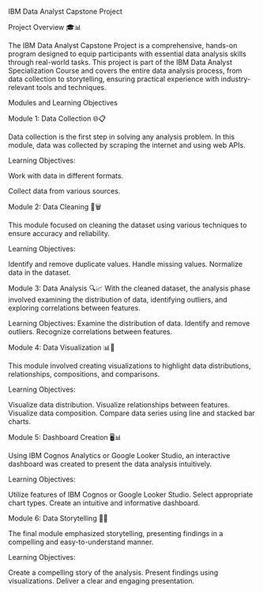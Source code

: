 IBM Data Analyst Capstone Project

Project Overview 🎓📊

The IBM Data Analyst Capstone Project is a comprehensive, hands-on program designed to equip participants with essential data analysis skills through real-world tasks. This project is part of the IBM Data Analyst Specialization Course and covers the entire data analysis process, from data collection to storytelling, ensuring practical experience with industry-relevant tools and techniques.

Modules and Learning Objectives

Module 1: Data Collection 🌐📋

Data collection is the first step in solving any analysis problem. In this module, data was collected by scraping the internet and using web APIs.

Learning Objectives:

Work with data in different formats.

Collect data from various sources.

Module 2: Data Cleaning 🧹🗑️

This module focused on cleaning the dataset using various techniques to ensure accuracy and reliability.

Learning Objectives:

Identify and remove duplicate values.
Handle missing values.
Normalize data in the dataset.

Module 3: Data Analysis 🔍📈
With the cleaned dataset, the analysis phase involved examining the distribution of data, identifying outliers, and exploring correlations between features.

Learning Objectives:
Examine the distribution of data.
Identify and remove outliers.
Recognize correlations between features.

Module 4: Data Visualization 📊🎨

This module involved creating visualizations to highlight data distributions, relationships, compositions, and comparisons.

Learning Objectives:

Visualize data distribution.
Visualize relationships between features.
Visualize data composition.
Compare data series using line and stacked bar charts.

Module 5: Dashboard Creation 🖥️📊

Using IBM Cognos Analytics or Google Looker Studio, an interactive dashboard was created to present the data analysis intuitively.

Learning Objectives:

Utilize features of IBM Cognos or Google Looker Studio.
Select appropriate chart types.
Create an intuitive and informative dashboard.

Module 6: Data Storytelling 📖✨

The final module emphasized storytelling, presenting findings in a compelling and easy-to-understand manner.

Learning Objectives:

Create a compelling story of the analysis.
Present findings using visualizations.
Deliver a clear and engaging presentation.
